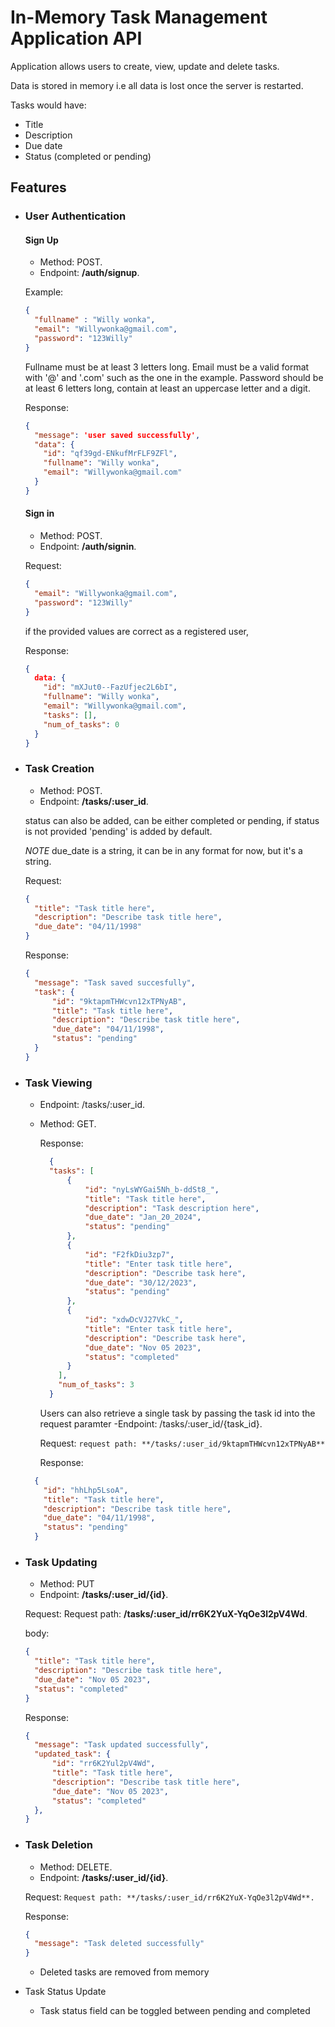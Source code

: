 # In-Memory Task Management Application API

Application allows users to create, view, update and delete tasks.

Data is stored in memory i.e all data is lost once the server is restarted.

Tasks would have:
- Title
- Description
- Due date
- Status (completed or pending)

## Features
- ### User Authentication

  #### Sign Up

  - Method: POST.
  - Endpoint: **/auth/signup**.

  Example:
  ```json
  {
    "fullname" : "Willy wonka",
    "email": "Willywonka@gmail.com",
    "password": "123Willy"
  }
  ```

  Fullname must be at least 3 letters long.
  Email must be a valid format with '@' and '.com' such as the one in the example.
  Password should be at least 6 letters long, contain at least an uppercase letter and a digit.

  Response:
  ```json
  {
    "message": 'user saved successfully',
    "data": {
      "id": "qf39gd-ENkufMrFLF9ZFl",
      "fullname": "Willy wonka",
      "email": "Willywonka@gmail.com"
    }
  }
  ```
  #### Sign in

  - Method: POST.
  - Endpoint: **/auth/signin**.
  
  Request:
  ```json
  {
    "email": "Willywonka@gmail.com",
    "password": "123Willy"
  }
  ```
  
  if the provided values are correct as a registered user,

  Response:
  ```json
  {
    data: {
      "id": "mXJut0--FazUfjec2L6bI",
      "fullname": "Willy wonka",
      "email": "Willywonka@gmail.com",
      "tasks": [],
      "num_of_tasks": 0
    }
  }
  ```


- ### Task Creation
	- Method: POST.
  - Endpoint: **/tasks/:user_id**.
  
  status can also be added, can be either completed or pending, if status is not provided 'pending' is added by default.
  
  *NOTE* due_date is a string, it can be in any format for now, but it's a string.

  Request:
  ```JSON
  {
    "title": "Task title here",
    "description": "Describe task title here",
    "due_date": "04/11/1998"
  }
  ```

  Response:
  ```JSON
  {
    "message": "Task saved succesfully",
    "task": {
        "id": "9ktapmTHWcvn12xTPNyAB",
        "title": "Task title here",
        "description": "Describe task title here",
        "due_date": "04/11/1998",
        "status": "pending"
    }
  }
  ```

- ### Task Viewing
	- Endpoint: /tasks/:user_id.
  - Method: GET.

    Response:
    ```JSON
      {
      "tasks": [
          {
              "id": "nyLsWYGai5Nh_b-ddSt8_",
              "title": "Task title here",
              "description": "Task description here",
              "due_date": "Jan_20_2024",
              "status": "pending"
          },
          {
              "id": "F2fkDiu3zp7",
              "title": "Enter task title here",
              "description": "Describe task here",
              "due_date": "30/12/2023",
              "status": "pending"
          },
          {
              "id": "xdwDcVJ27VkC_",
              "title": "Enter task title here",
              "description": "Describe task here",
              "due_date": "Nov 05 2023",
              "status": "completed"
          }
        ],
        "num_of_tasks": 3
      }
    ```

    Users can also retrieve a single task by passing the task id into the request paramter
    -Endpoint: /tasks/:user_id/{task_id}.

    Request:
    ```request path: **/tasks/:user_id/9ktapmTHWcvn12xTPNyAB**```

    Response:
  ```JSON
    {
      "id": "hhLhp5LsoA",
      "title": "Task title here",
      "description": "Describe task title here",
      "due_date": "04/11/1998",
      "status": "pending"
    }
  ```

- ### Task Updating
	- Method: PUT
  - Endpoint: **/tasks/:user_id/{id}**.

  Request:
  Request path: **/tasks/:user_id/rr6K2YuX-YqOe3l2pV4Wd**.

  body:  
  ```JSON
  {
    "title": "Task title here",
    "description": "Describe task title here",
    "due_date": "Nov 05 2023",
    "status": "completed"
  }
  ```
  Response:
  ```JSON
  {
    "message": "Task updated successfully",
    "updated_task": {
        "id": "rr6K2Yul2pV4Wd",
        "title": "Task title here",
        "description": "Describe task title here",
        "due_date": "Nov 05 2023",
        "status": "completed"
    },
  }
  ```

- ### Task Deletion
	- Method: DELETE.
  - Endpoint: **/tasks/:user_id/{id}**.

  Request:
  ```Request path: **/tasks/:user_id/rr6K2YuX-YqOe3l2pV4Wd**.```

  Response:
  ```JSON
  {
    "message": "Task deleted successfully"
  }
  ```
	- Deleted tasks are removed from memory


- Task Status Update
	- Task status field can be toggled between pending and completed